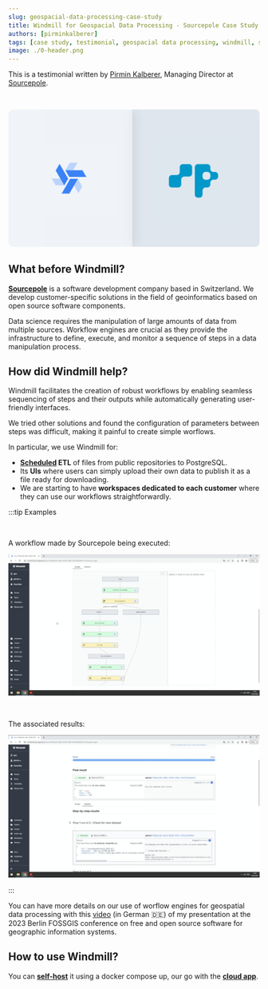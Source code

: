 ```yaml
---
slug: geospacial-data-processing-case-study
title: Windmill for Geospacial Data Processing - Sourcepole Case Study
authors: [pirminkalberer]
tags: [case study, testimonial, geospacial data processing, windmill, sourcepol, workflows]
image: ./0-header.png
---
```


This is a testimonial written by [Pirmin Kalberer](https://github.com/pka), Managing Director at [Sourcepole](http://sourcepole.com/).

<!--truncate-->

<br/>

![Sourcepole Windmill use case](./0-header.png "Sourcepole Windmill testimonial")

## What before Windmill?

**[Sourcepole](http://sourcepole.com/)** is a software development company based in Switzerland. We develop customer-specific solutions in the field of geoinformatics based on open source software components.

Data science requires the manipulation of large amounts of data from multiple sources. Workflow engines are crucial as they provide the infrastructure to define, execute, and monitor a sequence of steps in a data manipulation process.

## How did Windmill help?

Windmill facilitates the creation of robust workflows by enabling seamless sequencing of steps and their outputs while automatically generating user-friendly interfaces.

We tried other solutions and found the configuration of parameters between steps was difficult, making it painful to create simple worflows.

In particular, we use Windmill for:
- **[Scheduled](/docs/core_concepts/scheduling) ETL** of files from public repositories to PostgreSQL.
- Its **UIs** where users can simply upload their own data to publish it as a file ready for downloading.
- We are starting to have **workspaces dedicated to each customer** where they can use our workflows straightforwardly.

:::tip Examples

<br/>

A workflow made by Sourcepole being executed:

![Workflow being executed](./sourcepole_execution.png "Workflow being executed")

<br/>

The associated results:

![Workflow results](./sourcepole_results.png "Workflow results")

:::

You can have more details on our use of worflow engines for geospatial data processing with this [video](https://pretalx.com/fossgis2023/talk/JAMMJ8/) (in German 🇩🇪) of my presentation at the 2023 Berlin FOSSGIS conference on free and open source software for geographic information systems.

## How to use Windmill?

You can **[self-host](https://docs.windmill.dev/docs/advanced/self_host/#deployment)** it using a docker compose up, our go with the **<a href="https://app.windmill.dev/" rel="nofollow">cloud app</a>**.